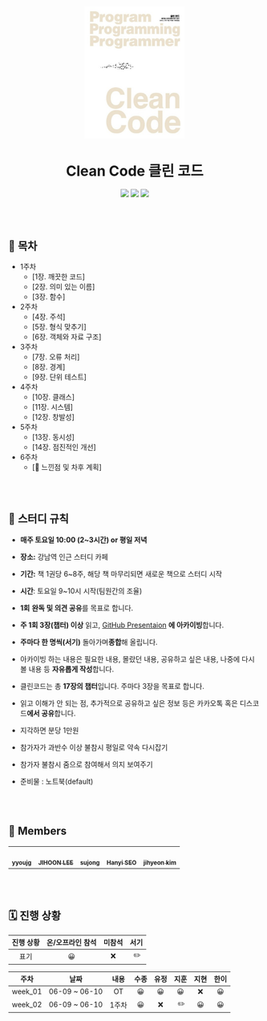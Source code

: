 <div align="center">
  <a href="https://product.kyobobook.co.kr/detail/S000001032980">
      <img src="0주차/cleanCode.jpeg" alt="Logo" width="200">
  </a>
  <h1>Clean Code 클린 코드</h1>
  <div>
    <img src="https://img.shields.io/badge/%EC%A0%80%EC%9E%90-%EB%A1%9C%EB%B2%84%ED%8A%B8%20C.%20%EB%A7%88%ED%8B%B4-e76f51?style=for-the-badge"/>
    <img src="https://img.shields.io/badge/%EC%B6%9C%ED%8C%90%EC%82%AC-%EC%9D%B8%EC%82%AC%EC%9D%B4%ED%8A%B8-faa307?style=for-the-badge"/>
    <img src="https://img.shields.io/badge/%EA%B8%B0%EA%B0%84-2023.06.09%20~%20-52b788?style=for-the-badge"/>
  </div>
</div>

<br/><br/>

## 📝 목차

- 1주차
  - [1장. 깨끗한 코드]
  - [2장. 의미 있는 이름]
  - [3장. 함수]
- 2주차
  - [4장. 주석]
  - [5장. 형식 맞추기]
  - [6장. 객체와 자료 구조]
- 3주차
  - [7장. 오류 처리]
  - [8장. 경계]
  - [9장. 단위 테스트]
- 4주차
  - [10장. 클래스]
  - [11장. 시스템]
  - [12장. 창발성]
- 5주차
  - [13장. 동시성]
  - [14장. 점진적인 개선]
- 6주차
  - [💬 느낀점 및 차후 계획]

<br/><br/>

## 📌 스터디 규칙

- **매주 토요일 10:00 (2~3시간) or 평일 저녁**
- **장소:** 강남역 인근 스터디 카페
- **기간:** 책 1권당 6~8주, 해당 책 마무리되면 새로운 책으로 스터디 시작
- **시간**: 토요일 9~10시 시작(팀원간의 조율)
- **1회** **완독 및 의견 공유**를 목표로 합니다.
- **주 1회 3장(챕터) 이상** 읽고, <a href="https://github.com/code-bibliotheca/clean-code-presentation">GitHub Presentaion</a> **에 아카이빙**합니다.
- **주마다 한 명씩(서기)** 돌아가며**종합**해 올립니다.
- 아카이빙 하는 내용은 필요한 내용, 몰랐던 내용, 공유하고 싶은 내용, 나중에 다시 볼 내용 등 **자유롭게 작성**합니다.

- 클린코드는 총 **17장의 챕터**입니다. 주마다 3장을 목표로 합니다.
- 읽고 이해가 안 되는 점, 추가적으로 공유하고 싶은 정보 등은 카카오톡 혹은 디스코드**에서 공유**합니다.
- 지각하면 분당 1만원
- 참가자가 과반수 이상 불참시 평일로 약속 다시잡기
- 참가자 불참시 줌으로 참여해서 의지 보여주기
- 준비물 : 노트북(default)

<br/><br/>

## 🐬 Members

<table>
  <tr>
    <td align="center"><a href="https://github.com/YoujungSon"><img src="https://avatars.githubusercontent.com/u/88040809?v=4" width="100px;" alt=""/> <br /><sub><b>yyoujg</b></sub></a><br />
    </td>
    <td align="center"><a href="https://github.com/jiji-hoon96"><img src="https://avatars.githubusercontent.com/u/94469974?v=4" width="100px;" alt=""/> <br /><sub><b>JIHOON LEE</b></sub></a><br /></td>
    <td align="center"><a href="https://github.com/bubobubobo"><img src="https://avatars.githubusercontent.com/u/58013476?v=4" width="100px;" alt=""/> <br /><sub><b>sujong</b></sub></a><br /></td>
    <td align="center"><a href="https://github.com/hanyiseo2"><img src="https://avatars.githubusercontent.com/u/122385460?v=4" width="100px;" alt=""/> <br /><sub><b>Hanyi SEO</b></sub></a><br /></td>
        <td align="center"><a href="https://github.com/jihyeon-kimy"><img src="https://avatars.githubusercontent.com/u/78922001?v=4" width="100px;" alt=""/> <br /><sub><b>jihyeon kim</b></sub></a><br /></td>

  </tr>
</table>

<br/><br/>

## 🗓️ 진행 상황

| 진행 상황 | 온/오프라인 참석 | 미참석 | 서기 |
| :-------: | :--------------: | :----: | :--: |
|   표기    |        😀        |   ❌   |  ✏️  |

|  주차   |     날짜      | 내용  | 수종 | 유정 | 지훈 | 지현 | 한이 |
| :-----: | :-----------: | :---: | :--: | :--: | :--: | :--: | :--: |
| week_01 | 06-09 ~ 06-10 |  OT   |  😀  |  😀  |  😀  |  ❌  |  😀  |
| week_02 | 06-09 ~ 06-10 | 1주차 |  😀  |  ❌  |  ✏️  |  😀  |  😀  |
